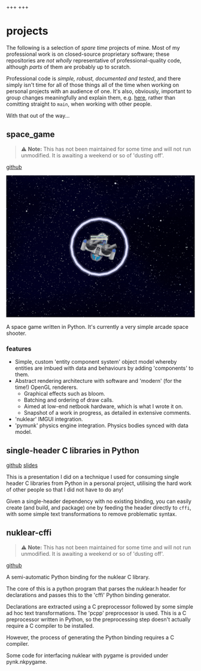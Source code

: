 +++
+++

# projects

The following is a selection of _spare time_ projects of mine. Most of my professional
work is on closed-source proprietary software; these repositories are _not wholly_
representative of professional-quality code, although _parts_ of them are probably
up to scratch.

Professional code is _simple, robust, documented and tested_, and there simply 
isn't time for all of those things all of the time when working on personal 
projects with an audience of one. It's also, obviously, important to group 
changes meaningfully and explain them, e.g. [here](https://github.com/Autodesk/AutomaticComponentToolkit/pull/154),
rather than comitting straight to `main`, when working with other people.

With that out of the way...

## space_game

> ⚠️ **Note:** This has not been maintained for some time and
> will not run unmodified. It is awaiting a weekend or so of 'dusting off'.

[github](https://github.com/nathanrw/space_game)

![space_game](space_game.gif)

A space game written in Python. It's currently a very simple arcade space shooter.

### features

- Simple, custom 'entity component system' object model whereby entities are imbued
  with data and behaviours by adding 'components' to them.
- Abstract rendering architecture with software and 'modern' (for the time!) OpenGL renderers.
  - Graphical effects such as bloom.
  - Batching and ordering of draw calls.
  - Aimed at low-end netbook hardware, which is what I wrote it on.
  - Snapshot of a work in progress, as detailed in extensive comments.
- 'nuklear' IMGUI integration.
- 'pymunk' physics engine integration. Physics bodies synced with data model.

## single-header C libraries in Python

[github](https://github.com/nathanrw/single-header-c-libs-in-python) [slides](https://www.nathanrw.dev/single-header-c-libs-in-python/#/)

This is a presentation I did on a technique I used for consuming single header C libraries from Python in a personal project, utilising the hard work of other people so that I did not have to do any!

Given a single-header dependency with no existing binding, you can easily create (and build, and package) one by feeding the header directly to `cffi`, with some simple text transformations to remove problematic syntax.

## nuklear-cffi

> ⚠️ **Note:** This has not been maintained for some time and
> will not run unmodified. It is awaiting a weekend or so of 'dusting off'.

[github](https://github.com/nathanrw/nuklear-cffi)

A semi-automatic Python binding for the nuklear C library.

The core of this is a python program that parses the nuklear.h header for declarations and passes this to the 'cffi' Python binding generator.

Declarations are extracted using a C preprocessor followed by some simple ad hoc text transformations. The 'pcpp' preprocessor is used. This is a C preprocessor written in Python, so the preprocessing step doesn't actually require a C compiler to be installed.

However, the process of generating the Python binding requires a C compiler.

Some code for interfacing nuklear with pygame is provided under pynk.nkpygame.